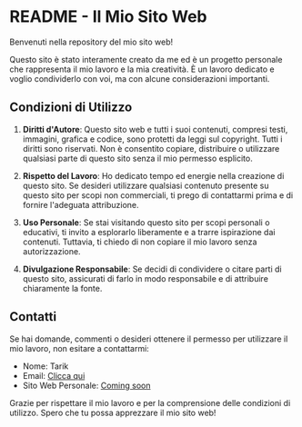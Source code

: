 # README - Il Mio Sito Web

Benvenuti nella repository del mio sito web!

Questo sito è stato interamente creato da me ed è un progetto personale che rappresenta il mio lavoro e la mia creatività. È un lavoro dedicato e voglio condividerlo con voi, ma con alcune considerazioni importanti.

## Condizioni di Utilizzo

1. **Diritti d'Autore**: Questo sito web e tutti i suoi contenuti, compresi testi, immagini, grafica e codice, sono protetti da leggi sul copyright. Tutti i diritti sono riservati. Non è consentito copiare, distribuire o utilizzare qualsiasi parte di questo sito senza il mio permesso esplicito.

2. **Rispetto del Lavoro**: Ho dedicato tempo ed energie nella creazione di questo sito. Se desideri utilizzare qualsiasi contenuto presente su questo sito per scopi non commerciali, ti prego di contattarmi prima e di fornire l'adeguata attribuzione.

3. **Uso Personale**: Se stai visitando questo sito per scopi personali o educativi, ti invito a esplorarlo liberamente e a trarre ispirazione dai contenuti. Tuttavia, ti chiedo di non copiare il mio lavoro senza autorizzazione.

4. **Divulgazione Responsabile**: Se decidi di condividere o citare parti di questo sito, assicurati di farlo in modo responsabile e di attribuire chiaramente la fonte.

## Contatti

Se hai domande, commenti o desideri ottenere il permesso per utilizzare il mio lavoro, non esitare a contattarmi:

- Nome: Tarik
- Email: [Clicca qui](mailto:tarik0eddarouri@gmail.com)
- Sito Web Personale: [Coming soon](https://github.com/TariX857/my-site)

Grazie per rispettare il mio lavoro e per la comprensione delle condizioni di utilizzo. Spero che tu possa apprezzare il mio sito web!
